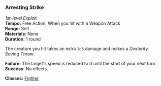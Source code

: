### Arresting Strike
*1st-level Exploit*  
**Tempo:** Free Action, When you hit with a Weapon Attack  
**Range:** Self  
**Materials:** None  
**Duration:** 1 round  

The creature you hit takes an extra `1d6` damage and makes a *Dexterity Saving Throw*.

**Failure:** The target's speed is reduced to 0 until the start of your next turn.  
**Success:** No effects.

**Classes:** [Fighter](C:\Users\shurj\Box\DnD\Aetherwynn-Unstable-Isotopes\Classes\Fighter\Fighter%20Class.md)
